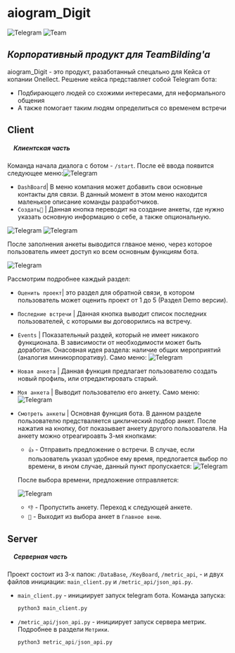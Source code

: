 # aiogram_Digit 
![Telegram](https://cdn-icons-png.flaticon.com/128/2504/2504941.png)      ![Team](https://cdn-icons-png.flaticon.com/128/9016/9016297.png)
## _Корпоративный продукт для TeamBilding'a_

aiogram_Digit - это продукт, разаботанный спецально для Кейса от копании Onellect. Решение кейса представляет собой Telegram бота:
- Подбирающего людей со схожими интересами, для неформального общения 
- А также помогает таким людям определиться со временем встречи

## Client
##### &emsp;Клиентская часть
Команда начала диалога с ботом - `/start`. После её ввода появится следующее меню:![Telegram](https://sun1-56.userapi.com/impg/CgrI1CsGopKEuivwOssCVl4j0msxQKwn3hRj5Q/epZoxlnjSNo.jpg?size=846x490&quality=96&sign=3d51990b97e57672c6d926b454b05212&type=album)

- `DashBoard`| В меню компания может добавить свои основные контакты для связи. В данный момент в этом меню находится маленькое описание команды разработчиков.
- `Создать🚀` | Данная кнопка переводит на создание анкеты, где нужно указать основную информацию о себе, а также опциональную.

![Telegram](https://sun9-85.userapi.com/impg/IfYuV8cmTFbhj242DfCLdFJRDAtwa9IKZvmvJw/OGXk9QOmm6c.jpg?size=852x615&quality=96&sign=7662c2c4b56145517bb934ab4cf43c84&type=album!)
![Telegram](https://sun9-78.userapi.com/impg/2aR24QVwFjfO4CZ2cZhUXHosOg43NQ2F1iwDig/i-mb9cg24io.jpg?size=854x234&quality=96&sign=ddac3dff5aac9dd9003de6e1972c3e4e&type=album)

После заполнения анкеты выводится глваное меню, через которое пользователь имеет доступ ко всем основным функциям бота.

![Telegram](https://sun9-14.userapi.com/impg/YWv_iO4u_2Urf4FYPEZgdCrThDYS8ZBVQzIxYQ/HEQSDw1-tRs.jpg?size=458x198&quality=96&sign=c5c6d653b9fc35bbc566b71f6db0db5c&type=album)

Рассмотрим подробнее каждый раздел:
- `Оценить проект`| это раздел для обратной связи, в котором пользователь может оценить проект от 1 до 5 (Раздел Demo версии).
- `Последние встречи` | Данная кнопка выводит список последних пользователей, с которыми вы договорились на встречу.
- `Events` | Показательный раздей, который не имеет никакого функционала. В зависимости от необходимости может быть доработан. Онасовная идея раздела: наличие общих мероприятий (аналогия миникорпоративу). Само меню:
![Telegram](https://sun9-77.userapi.com/impg/rhDQcF19e49mxVqiKOKv_Kyoy2y9kMjMvibaNQ/Sq38l-4T8JY.jpg?size=454x196&quality=96&sign=91f0940cd216b7649f6317e70eca1d1e&type=album)
- `Новая анкета` | Данная функция предлагает пользователю создать новый профиль, или отредактировать старый.
- `Моя анкета` | Выводит пользователю его анкету. Само меню:
![Telegram](https://sun9-76.userapi.com/impg/Mc3MTegPBCefzHi0wHTv_y7Mb56QPcFmHjKC-A/pQlGFEZ6SOg.jpg?size=426x563&quality=96&sign=471be9202794b1b1544688f3fb51d488&type=album)
- `Смотреть анкеты` | Основная функция бота. В данном разделе пользователю предстваляется циклический подбор анкет. После нажатия на кнопку, бот показывает анкету другого пользователя. На анкету можно отреагироавть 3-мя кнопками:
    - `👍` - Отправить предложение о встречи. В случае, если пользователь указал удобное ему время, предлогается выбор по времени, в ином случае, данный пункт пропускается:
    ![Telegram](https://sun9-14.userapi.com/impg/D3h4xspkJxH2I_xhvyzk7TIBoXLSCDMq4wjeeg/lpzPlHcLYGM.jpg?size=852x372&quality=96&sign=c5a22f6d765531dde828e864cab0b4b4&type=album)
    
    После выбора времени, предложение отправляется:
    
    ![Telegram](https://sun9-45.userapi.com/impg/Y_IMYYDx3gaL-rZOlXYsagzFE8s9tYSDEsH4qA/_3TVBYbzP9Y.jpg?size=441x56&quality=96&sign=cf1618183b165bf8b62f689e7e8dba9f&type=album)
    
    - `👎` - Пропустить анкету. Переход к следующей анкете.
    - `🛑` - Выходит из выбора анкет в `Главное веню`.

## Server
##### &emsp;Серверная часть
Проект состоит из 3-х папок: `/DataBase`, `/KeyBoard`, `/metric_api`, - и двух файлов инициации: `main_client.py` и `/metric_api/json_api.py`. 
- `main_client.py` - инициирует запуск telegram бота. Команда запуска:
    ```python
    python3 main_client.py
    ```
- `/metric_api/json_api.py` - инициирует запуск сервера метрик. Подробнее в раздели `Метрики`.
    ```python
    python3 metric_api/json_api.py
    ```
